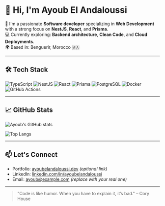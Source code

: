 # 👋 Hi, I'm Ayoub El Andaloussi

🚀 I'm a passionate **Software developer** specializing in **Web Development** with a strong focus on **NestJS**, **React**, and **Prisma**.  
💻 Currently exploring: **Backend architecture**, **Clean Code**, and **Cloud Deployments**.  
🌍 Based in: Benguerir, Morocco 🇲🇦

---

## 🛠️ Tech Stack

![TypeScript](https://img.shields.io/badge/-TypeScript-3178c6?style=flat-square&logo=typescript&logoColor=white)
![NestJS](https://img.shields.io/badge/-NestJS-e0234e?style=flat-square&logo=nestjs&logoColor=white)
![React](https://img.shields.io/badge/-React-61DAFB?style=flat-square&logo=react&logoColor=black)
![Prisma](https://img.shields.io/badge/-Prisma-2D3748?style=flat-square&logo=prisma&logoColor=white)
![PostgreSQL](https://img.shields.io/badge/-PostgreSQL-336791?style=flat-square&logo=postgresql&logoColor=white)
![Docker](https://img.shields.io/badge/-Docker-2496ED?style=flat-square&logo=docker&logoColor=white)
![GitHub Actions](https://img.shields.io/badge/-GitHub%20Actions-2088FF?style=flat-square&logo=github-actions&logoColor=white)

---

## 📈 GitHub Stats

![Ayoub's GitHub stats](https://github-readme-stats.vercel.app/api?username=ayoubelandaloussi&show_icons=true&theme=radical)

![Top Langs](https://github-readme-stats.vercel.app/api/top-langs/?username=ayoubelandaloussi&layout=compact&theme=radical)

---

## 📫 Let's Connect

- Portfolio: [ayoubelandaloussi.dev](https://ayoubelandaloussi.dev) *(optional link)*
- LinkedIn: [linkedin.com/in/ayoubelandaloussi](https://www.linkedin.com/in/ayoubelandaloussi)
- Email: ayoub@example.com *(replace with your real one)*

---

> "Code is like humor. When you have to explain it, it’s bad." – Cory House
